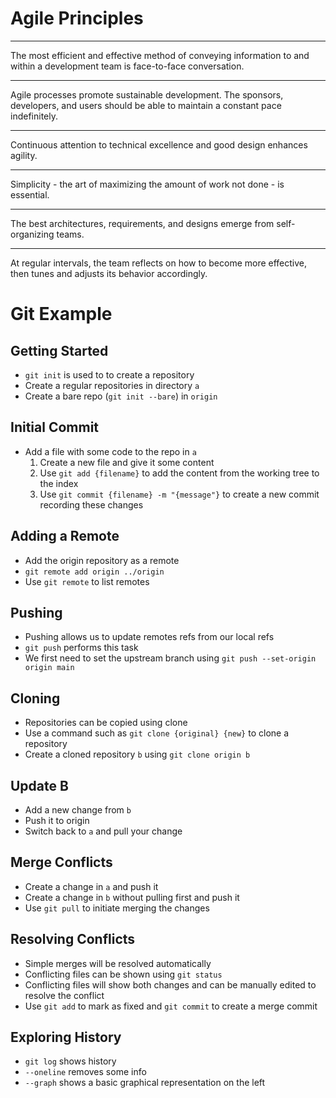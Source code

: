 Agile Principles
================

---

The most efficient and effective method of conveying information to and within a development team is face-to-face conversation.

---

Agile processes promote sustainable development. The sponsors, developers, and users should be able to maintain a constant pace indefinitely.

---

Continuous attention to technical excellence and good design enhances agility.

---

Simplicity - the art of maximizing the amount of work not done - is essential.

---

The best architectures, requirements, and designs emerge from self-organizing teams.

---

At regular intervals, the team reflects on how to become more effective, then tunes and adjusts its behavior accordingly.

Git Example
===========

Getting Started
---------------

- `git init` is used to to create a repository
- Create a regular repositories in directory `a`
- Create a bare repo (`git init --bare`) in `origin`

Initial Commit
--------------

- Add a file with some code to the repo in `a`
    1. Create a new file and give it some content
    2. Use `git add {filename}` to add the content from the working tree to the index
    3. Use `git commit {filename} -m "{message"}` to create a new commit recording these changes

Adding a Remote
---------------

- Add the origin repository as a remote
- `git remote add origin ../origin`
- Use `git remote` to list remotes

Pushing
-------

- Pushing allows us to update remotes refs from our local refs
- `git push` performs this task
- We first need to set the upstream branch using `git push --set-origin origin main`

Cloning
-------

- Repositories can be copied using clone
- Use a command such as `git clone {original} {new}` to clone a repository
- Create a cloned repository `b` using `git clone origin b`

Update B
--------

- Add a new change from `b`
- Push it to origin
- Switch back to `a` and pull your change

Merge Conflicts
---------------

- Create a change in `a` and push it
- Create a change in `b` without pulling first and push it
- Use `git pull` to initiate merging the changes

Resolving Conflicts
-------------------

- Simple merges will be resolved automatically
- Conflicting files can be shown using `git status`
- Conflicting files will show both changes and can be manually edited to resolve the conflict
- Use `git add` to mark as fixed and `git commit` to create a merge commit

Exploring History
-----------------

- `git log` shows history
- `--oneline` removes some info
- `--graph` shows a basic graphical representation on the left

